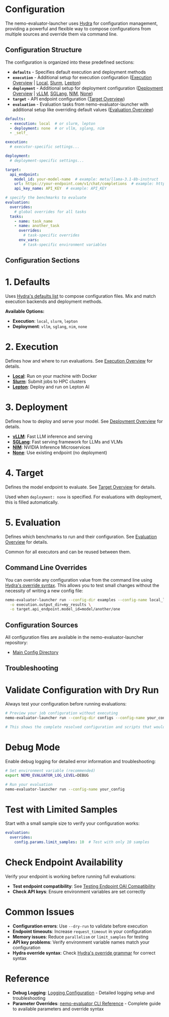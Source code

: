 # Configuration

The nemo-evaluator-launcher uses [Hydra](https://hydra.cc/docs/intro/) for configuration management, providing a powerful and flexible way to compose configurations from multiple sources and override them via command line.

## Configuration Structure

The configuration is organized into these predefined sections:

- **`defaults`** - Specifies default execution and deployment methods
- **`execution`** - Additional setup for execution configuration ([Execution Overview](execution/index.md) | [Local](execution/local.md), [Slurm](execution/slurm.md), [Lepton](execution/lepton.md))
- **`deployment`** - Additional setup for deployment configuration ([Deployment Overview](deployment/index.md) | [vLLM](deployment/vllm.md), [SGLang](deployment/sglang.md), [NIM](deployment/nim.md), [None](deployment/none.md))
- **`target`** - API endpoint configuration ([Target Overview](nemo-evaluator-launcher/configuration/target/index.md))
- **`evaluation`** - Evaluation tasks from nemo-evaluator-launcher with additional setup like overriding default values ([Evaluation Overview](evaluation/index.md))

```yaml
defaults:
  - execution: local  # or slurm, lepton
  - deployment: none  # or vllm, sglang, nim
  - _self_

execution:
  # executor-specific settings...

deployment:
  # deployment-specific settings...

target:
  api_endpoint:
    model_id: your-model-name  # example: meta/llama-3.1-8b-instruct
    url: https://your-endpoint.com/v1/chat/completions  # example: https://integrate.api.nvidia.com/v1/chat/completions
    api_key_name: API_KEY  # example: API_KEY

# specify the benchmarks to evaluate
evaluation:
  overrides:
    # global overrides for all tasks
  tasks:
    - name: task_name
    - name: another_task
      overrides:
        # task-specific overrides
      env_vars:
        # task-specific environment variables
```

## Configuration Sections

# 1. Defaults
Uses [Hydra's defaults list](https://hydra.cc/docs/advanced/defaults_list/) to compose configuration files. Mix and match execution backends and deployment methods.

**Available Options:**
- **Execution**: `local`, `slurm`, `lepton`
- **Deployment**: `vllm`, `sglang`, `nim`, `none`

# 2. Execution
Defines how and where to run evaluations. See [Execution Overview](execution/index.md) for details.

- **[Local](execution/local.md)**: Run on your machine with Docker
- **[Slurm](execution/slurm.md)**: Submit jobs to HPC clusters
- **[Lepton](execution/lepton.md)**: Deploy and run on Lepton AI

# 3. Deployment
Defines how to deploy and serve your model. See [Deployment Overview](deployment/index.md) for details.

- **[vLLM](deployment/vllm.md)**: Fast LLM inference and serving
- **[SGLang](deployment/sglang.md)**: Fast serving framework for LLMs and VLMs
- **[NIM](deployment/nim.md)**: NVIDIA Inference Microservices
- **[None](deployment/none.md)**: Use existing endpoint (no deployment)

# 4. Target
Defines the model endpoint to evaluate. See [Target Overview](nemo-evaluator-launcher/configuration/target/index.md) for details.

Used when `deployment: none` is specified. For evaluations with deployment, this is filled automatically.

# 5. Evaluation
Defines which benchmarks to run and their configuration. See [Evaluation Overview](evaluation/index.md) for details.

Common for all executors and can be reused between them.


## Command Line Overrides 

You can override any configuration value from the command line using [Hydra's override syntax](https://hydra.cc/docs/advanced/override_grammar/basic/). This allows you to test small changes without the necessity of writing a new config file:

```bash
nemo-evaluator-launcher run --config-dir examples --config-name local_llama_3_1_8b_instruct \
  -o execution.output_dir=my_results \
  -o target.api_endpoint.model_id=model/another/one
```

## Configuration Sources

All configuration files are available in the nemo-evaluator-launcher repository:
- [Main Config Directory](../../../../packages/nemo-evaluator-launcher/src/nemo_evaluator_launcher/configs)

## Troubleshooting

# Validate Configuration with Dry Run
Always test your configuration before running evaluations:

```bash
# Preview your job configuration without executing
nemo-evaluator-launcher run --config-dir configs --config-name your_config --dry-run

# This shows the complete resolved configuration and scripts that would be generated
```

# Debug Mode
Enable debug logging for detailed error information and troubleshooting:

```bash
# Set environment variable (recommended)
export NEMO_EVALUATOR_LOG_LEVEL=DEBUG

# Run your evaluation
nemo-evaluator-launcher run --config-name your_config
```

# Test with Limited Samples
Start with a small sample size to verify your configuration works:

```yaml
evaluation:
  overrides:
    config.params.limit_samples: 10  # Test with only 10 samples
```

# Check Endpoint Availability
Verify your endpoint is working before running full evaluations:

- **Test endpoint compatibility**: See [Testing Endpoint OAI Compatibility](../tutorials/deployments/testing-endpoint-oai-compatibility.md)
- **Check API keys**: Ensure environment variables are set correctly

# Common Issues
- **Configuration errors**: Use `--dry-run` to validate before execution
- **Endpoint timeouts**: Increase `request_timeout` in your configuration
- **Memory issues**: Reduce `parallelism` or `limit_samples` for testing
- **API key problems**: Verify environment variable names match your configuration
- **Hydra override syntax**: Check [Hydra's override grammar](https://hydra.cc/docs/advanced/override_grammar/basic/) for correct syntax

# Reference
- **Debug Logging**: [Logging Configuration](../../nemo-evaluator/reference/logging.md) - Detailed logging setup and troubleshooting
- **Parameter Overrides**: [nemo-evaluator CLI Reference](../../nemo-evaluator/reference/cli.md#parameter-overrides) - Complete guide to available parameters and override syntax
